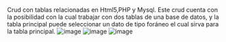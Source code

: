Crud con tablas relacionadas en Html5,PHP y Mysql.
Este crud cuenta con la posibilidad con la cual trabajar con dos tablas de una base de datos, y la tabla principal puede seleccionar un dato de tipo foráneo el cual sirva para la tabla principal.
![image](https://github.com/TheDano343/loginycrud-2/assets/128099070/e03a04f8-07e5-4132-bd02-8ff96cb433e3)
![image](https://github.com/TheDano343/loginycrud-2/assets/128099070/496bc03d-0eba-467d-8af9-86949270b114)
![image](https://github.com/TheDano343/loginycrud-2/assets/128099070/c478a554-69b3-41eb-892f-fa4b03b82182)

